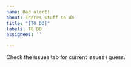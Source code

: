 ```yaml
---
name: Red alert!
about: Theres stuff to do
title: "[TO DO]"
labels: TO DO
assignees: ''

---
```


Check the issues tab for current issues i guess.
